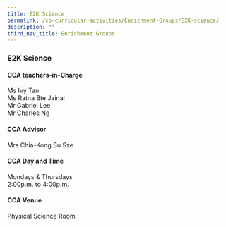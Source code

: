 ```yaml
---
title: E2K Science
permalink: /co-curricular-activities/Enrichment-Groups/E2K-science/
description: ""
third_nav_title: Enrichment Groups
---
```

### **E2K Science**

#### **CCA teachers-in-Charge**
Ms Ivy Tan <br>
Ms Ratna Bte Jainal <br>
Mr Gabriel Lee <br>
Mr Charles Ng

#### **CCA Advisor**
Mrs Chia-Kong Su Sze

#### **CCA Day and Time**
Mondays & Thursdays <br>
2:00p.m. to 4:00p.m.

#### **CCA Venue**
Physical Science Room